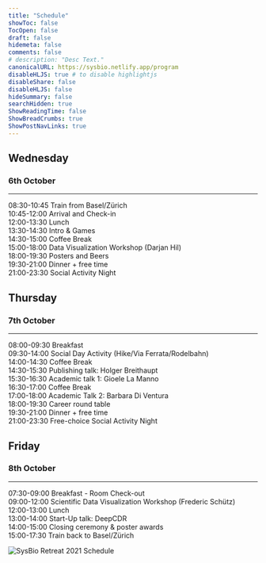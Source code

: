 ```yaml
---
title: "Schedule"
showToc: false
TocOpen: false
draft: false
hidemeta: false
comments: false
# description: "Desc Text."
canonicalURL: https://sysbio.netlify.app/program
disableHLJS: true # to disable highlightjs
disableShare: false
disableHLJS: false
hideSummary: false
searchHidden: true
ShowReadingTime: false
ShowBreadCrumbs: true
ShowPostNavLinks: true
---
```


## Wednesday  
### 6th October 
-----------------------
08:30-10:45  Train from Basel/Zürich  
10:45-12:00  Arrival and Check-in  
12:00-13:30  Lunch  
13:30-14:30  Intro & Games  
14:30-15:00  Coffee Break  
15:00-18:00  Data Visualization Workshop (Darjan Hil)  
18:00-19:30  Posters and Beers  
19:30-21:00  Dinner + free time  
21:00-23:30  Social Activity Night  

## Thursday
### 7th October
----------------------
08:00-09:30  Breakfast  
09:30-14:00  Social Day Activity (Hike/Via Ferrata/Rodelbahn)  
14:00-14:30  Coffee Break  
14:30-15:30  Publishing talk: Holger Breithaupt  
15:30-16:30  Academic talk 1: Gioele La Manno  
16:30-17:00  Coffee Break  
17:00-18:00  Academic Talk 2: Barbara Di Ventura  
18:00-19:30  Career round table  
19:30-21:00  Dinner + free time  
21:00-23:30  Free-choice Social Activity Night  

## Friday
### 8th October
--------------------
07:30-09:00  Breakfast - Room Check-out  
09:00-12:00  Scientific Data Visualization Workshop (Frederic Schütz)  
12:00-13:00  Lunch  
13:00-14:00  Start-Up talk: DeepCDR  
14:00-15:00  Closing ceremony & poster awards  
15:00-17:30  Train back to Basel/Zürich  

![SysBio Retreat 2021 Schedule](images/SysBio2021_Program.png)

